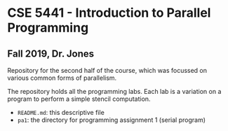 # CSE 5441 - Introduction to Parallel Programming
## Fall 2019, Dr. Jones

Repository for the second half of the course, which was focussed on various
common forms of parallelism.

The repository holds all the programming labs. Each lab is a variation on a
program to perform a simple stencil computation.

  - `README.md`: this descriptive file
  - `pa1`: the directory for programming assignment
    1 (serial program)
